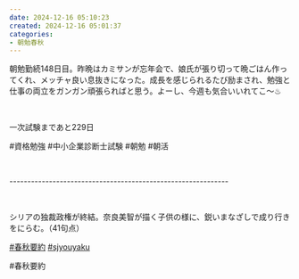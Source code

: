 ```yaml
---
date: 2024-12-16 05:10:23
created: 2024-12-16 05:01:37
categories:
- 朝勉春秋
---
```


朝勉勤続148日目。昨晩はカミサンが忘年会で、娘氏が張り切って晩ごはん作ってくれ、メッチャ良い息抜きになった。成長を感じられるたび励まされ、勉強と仕事の両立をガンガン頑張らればと思う。よーし、今週も気合いいれてこ〜♨︎

<br>

一次試験まであと229日

#資格勉強 #中小企業診断士試験 #朝勉 #朝活

<br>

\-------------------------------------------------------------

<br>

シリアの独裁政権が終結。奈良美智が描く子供の様に、鋭いまなざしで成り行きをにらむ。（41句点）

[#春秋要約](https://x.com/hashtag/%E6%98%A5%E7%A7%8B%E8%A6%81%E7%B4%84?src=hashtag_click) [#sjyouyaku](https://x.com/hashtag/sjyouyaku?src=hashtag_click)

#春秋要約